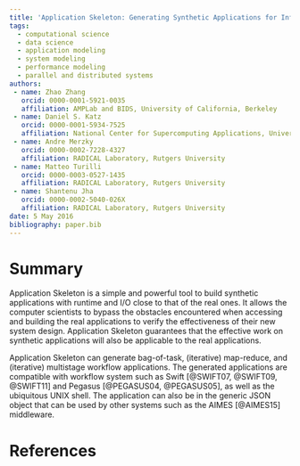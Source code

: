 ```yaml
---
title: 'Application Skeleton: Generating Synthetic Applications for Infrastructure Research'
tags:
  - computational science
  - data science
  - application modeling
  - system modeling
  - performance modeling
  - parallel and distributed systems
authors:
 - name: Zhao Zhang
   orcid: 0000-0001-5921-0035
   affiliation: AMPLab and BIDS, University of California, Berkeley
 - name: Daniel S. Katz
   orcid: 0000-0001-5934-7525
   affiliation: National Center for Supercomputing Applications, University of Illinois Urbana-Champaign
 - name: Andre Merzky
   orcid: 0000-0002-7228-4327
   affiliation: RADICAL Laboratory, Rutgers University
 - name: Matteo Turilli
   orcid: 0000-0003-0527-1435
   affiliation: RADICAL Laboratory, Rutgers University
 - name: Shantenu Jha
   orcid: 0000-0002-5040-026X
   affiliation: RADICAL Laboratory, Rutgers University
date: 5 May 2016
bibliography: paper.bib
---
```


# Summary
Application Skeleton is a simple and powerful tool to build synthetic applications with runtime and I/O close to that of the real ones. It allows the computer scientists to bypass the obstacles encountered when accessing and building the real applications to 
verify the effectiveness of their new system design. Application Skeleton guarantees that the effective work on synthetic applications will also be applicable to the real applications.

Application Skeleton can generate bag-of-task, (iterative) map-reduce, and (iterative) multistage workflow applications. The generated applications are compatible with workflow system such as Swift [@SWIFT07, @SWIFT09, @SWIFT11] and Pegasus [@PEGASUS04, @PEGASUS05], as well as the ubiquitous UNIX shell.
The application can also be in the generic JSON object that can be used by other systems such as the AIMES [@AIMES15] middleware.
# References
